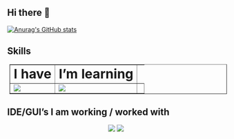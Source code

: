## Hi there 👋

<!--
**MariiaMysh/MariiaMysh** is a ✨ _special_ ✨ repository because its `README.md` (this file) appears on your GitHub profile.

Here are some ideas to get you started:

- 🔭 I’m currently working on ...
- 🌱 I’m currently learning ...
- 👯 I’m looking to collaborate on ...
- 🤔 I’m looking for help with ...
- 💬 Ask me about ...
- 📫 How to reach me: ...
- 😄 Pronouns: ...
- ⚡ Fun fact: ...
-->
[![Anurag's GitHub stats](https://github-readme-stats.vercel.app/api?username=MariiaMysh&show_icons=true)](https://github.com/anuraghazra/github-readme-stats)

## Skills

<table border="1px solid black" style="margin: 5px">
<tr>
<td>
<b style="font-size:30px">I have</b>
</td>
<td>
<b style="font-size:30px">I’m learning</b>
</td>
</tr>
<tr>
<td>
<img src="https://skillicons.dev/icons?i=git,github,gitlab&perline=3" />
</td>
<td>
<img src="https://skillicons.dev/icons?i=py,r,matlab&perline=3" />
</td>
<td>
</tr>
</table>

## IDE/GUI’s I am working / worked with

<p align="center">
<img src="https://skillicons.dev/icons?i=anaconda,pycharm,vscode&perline=3" />
<img src="https://img.shields.io/badge/RStudio-75AADB?style=for-the-badge&logo=RStudio&logoColor=white" />
</p>
